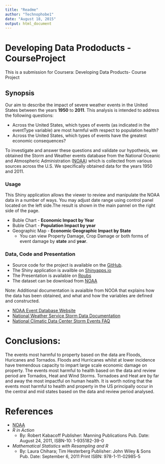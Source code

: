 ```yaml
---
title: "Readme"
author: "Technophobe1"
date: "August 18, 2015"
output: html_document
---
```


Developing Data Prododucts - CourseProject
=========================
This is a submission for Coursera: Developing Data Products- Course Project

## Synopsis
Our aim to describe the impact of severe weather events in the United States between the years **1950** to **2011**. This analysis is intended to address the following questions:

- Across the United States, which types of events (as indicated in the eventType variable) are most harmful with respect to population health?
- Across the United States, which types of events have the greatest economic consequences?

To investigate and answer these questions and validate our hypothesis, we obtained the Storm and Weather events database from the National Oceanic and Atmospheric Administration ([NOAA][1])  which is collected from various sources across the U.S. We specifically obtained data for the years 1950 and 2011.

### Usage

This Shiny application allows the viewer to review and manipulate the NOAA data in a number of ways. You may adjust date range using control panel located on the left side.The result is shown in the main pannel on the right side of the page.

- Buble Chart - **Economic Impact by Year**
- Buble Chart - **Population Impact by year**
- Geographic Map - **Economic Geographic Impact by State**
    - You can view Property Damage, Crop Damage or both forms of event damage by **state** and **year**.

### Data, Code and Presentation

- Source code for the project is available on the [GitHub][5].
- The Shiny application is availble on [Shinyapps.io][7]
- The Presentation is available on [Rpubs][8] 
- The dataset can be download from [NOAA][2]

Note: Additional documentation is avaialble from NOOA that explains how the data has been obtained, and what and how the variables are defined and constructed.

- [NOAA Event Database Website][2]
- [National Weather Service Storm Data Documentation][3]
- [National Climatic Data Center Storm Events FAQ][4]

# Conclusions:

The events most harmful to property based on the data are Floods, Huricanes and Tornados. Floods and Hurricanes whilst at lower incidence have tremendous capacity to impart large scale economic damage on property. The events most harmful to health based on the data and review period are Tornados, Heat and Wind Storms. Tornadoes and Heat are by far and away the most impactful on human health. It is worth noting that the events most harmful to health and property in the US principally occur in the central and mid states based on the data and review period analysed.

# References

- [NOAA][1]
- *R in Action*
    - By: Robert Kabacoff Publisher: Manning Publications Pub. Date: August 24, 2011, ISBN-10: 1-935182-39-0
- *Mathematical Statistics with Resampling and R*
    - By: Laura Chihara; Tim Hesterberg Publisher: John Wiley & Sons Pub. Date: September 6, 2011 Print ISBN: 978-1-11-02985-5
    

[1]: http://www.noaa.gov/
[2]: http://www.ncdc.noaa.gov/stormevents/details.jsp?type=collection
[3]: https://d396qusza40orc.cloudfront.net/repdata%2Fpeer2_doc%2Fpd01016005curr.pdf
[4]: https://d396qusza40orc.cloudfront.net/repdata%2Fpeer2_doc%2FNCDC%20Storm%20Events-FAQ%20Page.pdf
[5]: https://github.com/Technophobe01/courses/tree/master/09_DevelopingDataProducts/00CourseWork/StormDatabase
[6]: https://d396qusza40orc.cloudfront.net/repdata%2Fdata%2FStormData.csv.bz2 "Storm Data"
[7]: https://technophobe01.shinyapps.io/StormDatabase
[8]: https://rpubs.com/Technophobe01/StormDatabase
